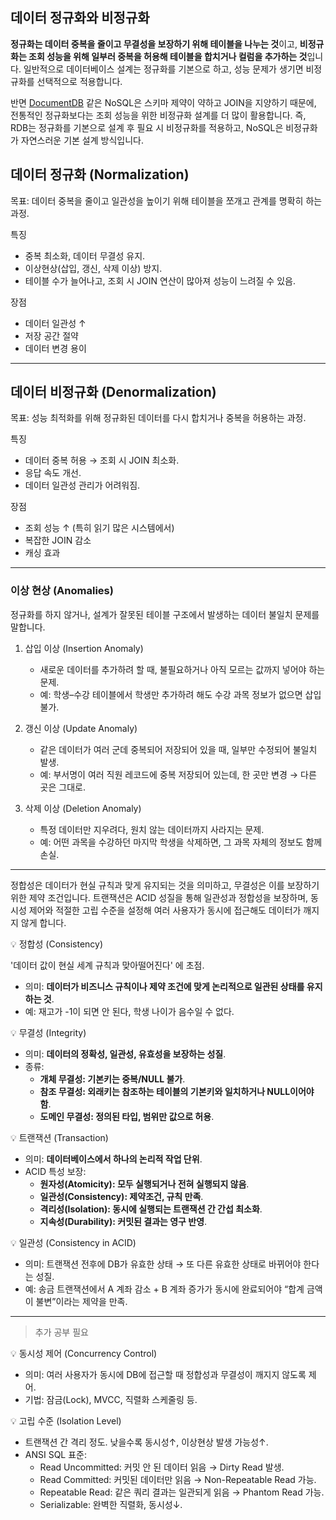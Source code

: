 ## 데이터 정규화와 비정규화

**정규화는 데이터 중복을 줄이고 무결성을 보장하기 위해 테이블을 나누는 것**이고,
**비정규화는 조회 성능을 위해 일부러 중복을 허용해 테이블을 합치거나 컬럼을 추가하는 것**입니다.
일반적으로 데이터베이스 설계는 정규화를 기본으로 하고, 성능 문제가 생기면 비정규화를 선택적으로 적용합니다.

반면 [DocumentDB](DocumentDB.md) 같은 NoSQL은 스키마 제약이 약하고 JOIN을 지양하기 때문에, 전통적인 정규화보다는 조회 성능을 위한 비정규화 설계를 더 많이 활용합니다.
즉, RDB는 정규화를 기본으로 설계 후 필요 시 비정규화를 적용하고, NoSQL은 비정규화가 자연스러운 기본 설계 방식입니다.

## 데이터 정규화 (Normalization)

목표: 데이터 중복을 줄이고 일관성을 높이기 위해 테이블을 쪼개고 관계를 명확히 하는 과정.

특징

- 중복 최소화, 데이터 무결성 유지.
- 이상현상(삽입, 갱신, 삭제 이상) 방지.
- 테이블 수가 늘어나고, 조회 시 JOIN 연산이 많아져 성능이 느려질 수 있음.

장점

- 데이터 일관성 ↑
- 저장 공간 절약
- 데이터 변경 용이

---

## 데이터 비정규화 (Denormalization)

목표: 성능 최적화를 위해 정규화된 데이터를 다시 합치거나 중복을 허용하는 과정.

특징

- 데이터 중복 허용 → 조회 시 JOIN 최소화.
- 응답 속도 개선.
- 데이터 일관성 관리가 어려워짐.

장점

- 조회 성능 ↑ (특히 읽기 많은 시스템에서)
- 복잡한 JOIN 감소
- 캐싱 효과

---

### 이상 현상 (Anomalies)

정규화를 하지 않거나, 설계가 잘못된 테이블 구조에서 발생하는 데이터 불일치 문제를 말합니다.

1. 삽입 이상 (Insertion Anomaly)

   - 새로운 데이터를 추가하려 할 때, 불필요하거나 아직 모르는 값까지 넣어야 하는 문제.
   - 예: 학생–수강 테이블에서 학생만 추가하려 해도 수강 과목 정보가 없으면 삽입 불가.

2. 갱신 이상 (Update Anomaly)

   - 같은 데이터가 여러 군데 중복되어 저장되어 있을 때, 일부만 수정되어 불일치 발생.
   - 예: 부서명이 여러 직원 레코드에 중복 저장되어 있는데, 한 곳만 변경 → 다른 곳은 그대로.

3. 삭제 이상 (Deletion Anomaly)
   - 특정 데이터만 지우려다, 원치 않는 데이터까지 사라지는 문제.
   - 예: 어떤 과목을 수강하던 마지막 학생을 삭제하면, 그 과목 자체의 정보도 함께 손실.

---

정합성은 데이터가 현실 규칙과 맞게 유지되는 것을 의미하고, 무결성은 이를 보장하기 위한 제약 조건입니다. 트랜잭션은 ACID 성질을 통해 일관성과 정합성을 보장하며, 동시성 제어와 적절한 고립 수준을 설정해 여러 사용자가 동시에 접근해도 데이터가 깨지지 않게 합니다.

💡 정합성 (Consistency)

'데이터 값이 현실 세계 규칙과 맞아떨어진다' 에 초점.

- 의미: **데이터가 비즈니스 규칙이나 제약 조건에 맞게 논리적으로 일관된 상태를 유지하는 것**.
- 예: 재고가 -1이 되면 안 된다, 학생 나이가 음수일 수 없다.

💡 무결성 (Integrity)

- 의미: **데이터의 정확성, 일관성, 유효성을 보장하는 성질**.
- 종류:
  - **개체 무결성: 기본키는 중복/NULL 불가**.
  - **참조 무결성: 외래키는 참조하는 테이블의 기본키와 일치하거나 NULL이어야 함**.
  - **도메인 무결성: 정의된 타입, 범위만 값으로 허용**.

💡 트랜잭션 (Transaction)

- 의미: **데이터베이스에서 하나의 논리적 작업 단위**.
- ACID 특성 보장:
  - **원자성(Atomicity): 모두 실행되거나 전혀 실행되지 않음**.
  - **일관성(Consistency): 제약조건, 규칙 만족**.
  - **격리성(Isolation): 동시에 실행되는 트랜잭션 간 간섭 최소화**.
  - **지속성(Durability): 커밋된 결과는 영구 반영**.

💡 일관성 (Consistency in ACID)

- 의미: 트랜잭션 전후에 DB가 유효한 상태 → 또 다른 유효한 상태로 바뀌어야 한다는 성질.
- 예: 송금 트랜잭션에서 A 계좌 감소 + B 계좌 증가가 동시에 완료되어야 “합계 금액이 불변”이라는 제약을 만족.

---

> 추가 공부 필요

💡 동시성 제어 (Concurrency Control)

- 의미: 여러 사용자가 동시에 DB에 접근할 때 정합성과 무결성이 깨지지 않도록 제어.
- 기법: 잠금(Lock), MVCC, 직렬화 스케줄링 등.

💡 고립 수준 (Isolation Level)

- 트랜잭션 간 격리 정도. 낮을수록 동시성↑, 이상현상 발생 가능성↑.
- ANSI SQL 표준:
  - Read Uncommitted: 커밋 안 된 데이터 읽음 → Dirty Read 발생.
  - Read Committed: 커밋된 데이터만 읽음 → Non-Repeatable Read 가능.
  - Repeatable Read: 같은 쿼리 결과는 일관되게 읽음 → Phantom Read 가능.
  - Serializable: 완벽한 직렬화, 동시성↓.
